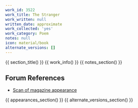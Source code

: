```yaml
---
work_id: 3522
work_title: The Stranger
work_written: null
written_date: approximate
work_collected: 'yes'
work_category: Poem
notes: null
icon: material/book
alternate_versions: []
---
```


{{ section_title() }}
{{ work_info() }}
{{ notes_section() }}
## Forum References
- [Scan of magazine appearance](https://bukowskiforum.com/showthread.php?t=2775)

{{ appearances_section() }}
{{ alternate_versions_section() }}